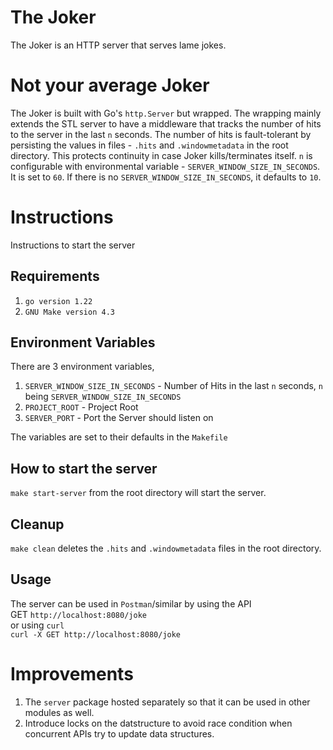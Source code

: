 # The Joker
The Joker is an HTTP server that serves lame jokes.

# Not your average Joker
The Joker is built with Go's `http.Server` but wrapped. The wrapping mainly extends the STL server to have a middleware that tracks the number of hits to the server in the last `n` seconds. The number of hits is fault-tolerant by persisting the values in files - `.hits` and `.windowmetadata` in the root directory. This protects continuity in case Joker kills/terminates itself. `n` is configurable with environmental variable - `SERVER_WINDOW_SIZE_IN_SECONDS`. It is set to `60`. If there is no `SERVER_WINDOW_SIZE_IN_SECONDS`, it defaults to `10`.

# Instructions
Instructions to start the server
## Requirements
1. `go version 1.22`
2. `GNU Make version 4.3`

## Environment Variables
There are 3 environment variables,
1. `SERVER_WINDOW_SIZE_IN_SECONDS` - Number of Hits in the last `n` seconds, `n` being `SERVER_WINDOW_SIZE_IN_SECONDS`
2. `PROJECT_ROOT` - Project Root
3. `SERVER_PORT`  - Port the Server should listen on

The variables are set to their defaults in the `Makefile`

## How to start the server
`make start-server` from the root directory will start the server.

## Cleanup
`make clean` deletes the `.hits` and  `.windowmetadata` files in the root directory.

## Usage
The server can be used in `Postman`/similar by using the API  
 GET `http://localhost:8080/joke`  
or using `curl`  
  `curl -X GET http://localhost:8080/joke`


# Improvements
1. The `server` package hosted separately so that it can be used in other modules as well.
2. Introduce locks on the datstructure to avoid race condition when concurrent APIs try to update data structures.


